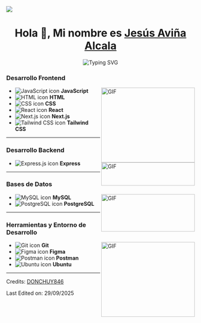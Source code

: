 <img src="https://user-images.githubusercontent.com/73097560/115834477-dbab4500-a447-11eb-908a-139a6edaec5c.gif">

<h1 align="center">Hola 👋, Mi nombre es <a href="https://donchuy846.github.io/Portafolio/">Jesús Aviña Alcala</a></h1>

<p ref="https://git.io/typing-svg" align="center"><img src="https://readme-typing-svg.demolab.com?font=Open+Sans&weight=900&size=25&pause=1000&color=8966B3&center=true&vCenter=true&width=900&lines=T%C3%A9cnico+Superior+Universitario;Apasionado+por+el+desarrollo+FullStack" alt="Typing SVG" /></p>

<!-- https://github.com/durgeshsamariya/awesome-github-profile-readme-templates/blob/master/templates/Aditya664.md


https://github.com/durgeshsamariya/awesome-github-profile-readme-templates/blob/master/templates/BRdhanani.md



https://github.com/durgeshsamariya/awesome-github-profile-readme-templates/blob/master/templates/Birunthaban.md

https://github.com/durgeshsamariya/awesome-github-profile-readme-templates/blob/master/templates/Kiran1689.md

https://github.com/durgeshsamariya/awesome-github-profile-readme-templates/blob/master/templates/Xx-Ashutosh-xX.md



 -->

### **Desarrollo Frontend**

<img src="https://media3.giphy.com/media/v1.Y2lkPTc5MGI3NjExaHpxcjUwc2dkZWFzMXZvemxkaWg5aDV6bDFrdDZsMzlnYzBpZHA0MyZlcD12MV9pbnRlcm5hbF9naWZfYnlfaWQmY3Q9Zw/gRl82JKtOdzDr3m43F/giphy.gif" height="200" width="250" alt="GIF" align="right">


* <img src="https://skillicons.dev/icons?i=js" alt="JavaScript icon"> **JavaScript**
* <img src="https://skillicons.dev/icons?i=html" alt="HTML icon"> **HTML**
* <img src="https://skillicons.dev/icons?i=css" alt="CSS icon"> **CSS**
* <img src="https://skillicons.dev/icons?i=react" alt="React icon"> **React**
* <img src="https://skillicons.dev/icons?i=nextjs" alt="Next.js icon"> **Next.js**
* <img src="https://skillicons.dev/icons?i=tailwind" alt="Tailwind CSS icon"> **Tailwind CSS**

***

### **Desarrollo Backend**
<img src="https://media1.giphy.com/media/v1.Y2lkPTc5MGI3NjExaGpoNXF2amtqZ2U4czR3bjgyNTk0c2U5N2R1Z3MwcnloMGx4eGQ0aCZlcD12MV9pbnRlcm5hbF9naWZfYnlfaWQmY3Q9Zw/zOvBKUUEERdNm/giphy.gif" height="62" width="250" alt="GIF" align="right">


* <img src="https://skillicons.dev/icons?i=express" alt="Express.js icon"> **Express**

***

### **Bases de Datos**

<img src="https://media3.giphy.com/media/v1.Y2lkPTc5MGI3NjExajk2YnB0MHQzdnE1eXVwM204Z2g2aG12amJlNXhqbjB5bTM1bWhuayZlcD12MV9pbnRlcm5hbF9naWZfYnlfaWQmY3Q9Zw/2IudUHdI075HL02Pkk/giphy.gif" height="100" width="250" alt="GIF" align="right">


* <img src="https://skillicons.dev/icons?i=mysql" alt="MySQL icon"> **MySQL**
* <img src="https://skillicons.dev/icons?i=postgres" alt="PostgreSQL icon"> **PostgreSQL**

***

### **Herramientas y Entorno de Desarrollo**


<img src="https://media3.giphy.com/media/v1.Y2lkPTc5MGI3NjExd3dsZWh0d3hidHJsbXpiMTl5aHIxaTNzZ2g3eDR5cGYxNnk5cjdoNCZlcD12MV9pbnRlcm5hbF9naWZfYnlfaWQmY3Q9Zw/137EaR4vAOCn1S/giphy.gif" height="200" width="250" alt="GIF" align="right">

* <img src="https://skillicons.dev/icons?i=git" alt="Git icon"> **Git**
* <img src="https://skillicons.dev/icons?i=figma" alt="Figma icon"> **Figma**
* <img src="https://skillicons.dev/icons?i=postman" alt="Postman icon"> **Postman**
* <img src="https://skillicons.dev/icons?i=ubuntu" alt="Ubuntu icon"> **Ubuntu**

---

Credits: [DONCHUY846](https://github.com/DONCHUY846)

Last Edited on: 29/09/2025
